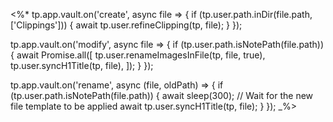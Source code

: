 <%*
tp.app.vault.on('create', async file => {
  if (tp.user.path.inDir(file.path, ['Clippings'])) {
    await tp.user.refineClipping(tp, file);
  }
});

tp.app.vault.on('modify', async file => {
  if (tp.user.path.isNotePath(file.path)) {
    await Promise.all([
      tp.user.renameImagesInFile(tp, file, true),
      tp.user.syncH1Title(tp, file),
    ]);
  }
});

tp.app.vault.on('rename', async (file, oldPath) => {
  if (tp.user.path.isNotePath(file.path)) {
    await sleep(300); // Wait for the new file template to be applied
    await tp.user.syncH1Title(tp, file);
  }
});
_%>

